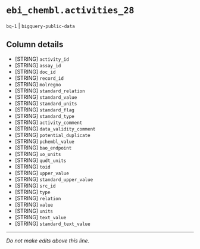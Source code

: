 # `ebi_chembl.activities_28`
`bq-1` | `bigquery-public-data`

## Column details
* [STRING]    `activity_id`
* [STRING]    `assay_id`
* [STRING]    `doc_id`
* [STRING]    `record_id`
* [STRING]    `molregno`
* [STRING]    `standard_relation`
* [STRING]    `standard_value`
* [STRING]    `standard_units`
* [STRING]    `standard_flag`
* [STRING]    `standard_type`
* [STRING]    `activity_comment`
* [STRING]    `data_validity_comment`
* [STRING]    `potential_duplicate`
* [STRING]    `pchembl_value`
* [STRING]    `bao_endpoint`
* [STRING]    `uo_units`
* [STRING]    `qudt_units`
* [STRING]    `toid`
* [STRING]    `upper_value`
* [STRING]    `standard_upper_value`
* [STRING]    `src_id`
* [STRING]    `type`
* [STRING]    `relation`
* [STRING]    `value`
* [STRING]    `units`
* [STRING]    `text_value`
* [STRING]    `standard_text_value`

-------------------------------------------------------------------------------
*Do not make edits above this line.*
